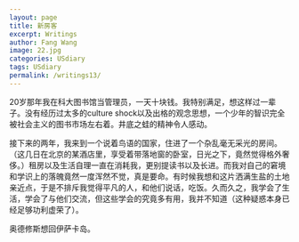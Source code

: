 ```yaml
---
layout: page
title: 新房客
excerpt: Writings
author: Fang Wang
image: 22.jpg
categories: USdiary
tags: USdiary
permalink: /writings13/
---
```


20岁那年我在科大图书馆当管理员，一天十块钱。我特别满足，想这样过一辈子。没有经历过太多的culture shock以及出格的观念思想，一个少年的智识完全被社会主义的图书市场左右着。井底之蛙的精神令人感动。

接下来的两年，我来到一个说着鸟语的国家，住进了一个杂乱毫无采光的房间。（这几日在北京的某酒店里，享受着带落地窗的卧室，日光之下，竟然觉得格外奢侈。）租房以及生活自理一直在消耗我，更别提读书以及长进。而我对自己的窘境和学识上的落魄竟然一度浑然不觉，真是要命。有时候我想和这片洒满生盐的土地亲近点，于是不排斥我觉得平凡的人，和他们说话，吃饭。久而久之，我学会了生活，学会了与他们交流，但这些学会的究竟多有用，我并不知道（这种疑惑本身已经足够功利虚荣了）。

奥德修斯想回伊萨卡岛。

